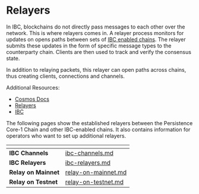 # Relayers

In IBC, blockchains do not directly pass messages to each other over the network. This is where relayers comes in. A relayer process monitors for updates on opens paths between sets of [IBC enabled chains](https://mapofzones.com/). The relayer submits these updates in the form of specific message types to the counterparty chain. Clients are then used to track and verify the consensus state.

In addition to relaying packets, this relayer can open paths across chains, thus creating clients, connections and channels.

Additional Resources:
- [Cosmos Docs](https://tutorials.cosmos.network/)
- [Relayers](https://tutorials.cosmos.network/hands-on-exercise/5-ibc-adv/2-relayer-intro.html)
- [IBC](https://ibc.cosmos.network/)

The following pages show the established relayers between the Persistence Core-1 Chain and other IBC-enabled chains. It also contains information for operators who want to set up additional relayers.

<table data-card-size="large" data-view="cards"><thead><tr><th></th><th data-hidden data-card-target data-type="content-ref"></th></tr></thead><tbody><tr><td><strong>IBC Channels</strong></td><td><a href="ibc-channels.md">ibc-channels.md</a></td></tr><tr><td><strong>IBC Relayers</strong></td><td><a href="ibc-relayers.md">ibc-relayers.md</a></td></tr><tr><td><strong>Relay on Mainnet</strong></td><td><a href="relay-on-mainnet.md">relay-on-mainnet.md</a></td></tr><tr><td><strong>Relay on Testnet</strong></td><td><a href="relay-on-testnet.md">relay-on-testnet.md</a></td></tr></tbody></table>
